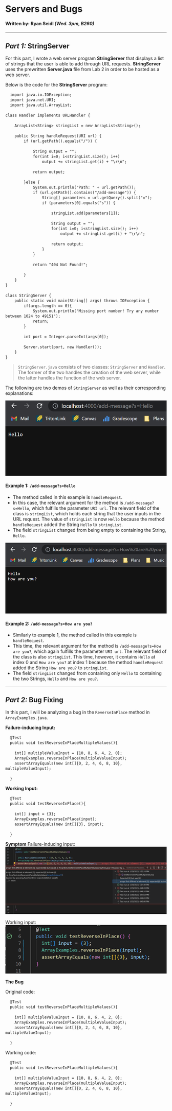 # Servers and Bugs
#### Written by: Ryan Seidl *(Wed. 3pm, B260)*
---
## *Part 1:* StringServer
For this part, I wrote a web server program **StringServer** that displays a list of strings that the user is able to add through URL requests. **StringServer** uses the prewritten **Server.java** file from Lab 2 in order to be hosted as a web server.

Below is the code for the **StringServer** program:

```
  import java.io.IOException;
  import java.net.URI;
  import java.util.ArrayList;

class Handler implements URLHandler {

    ArrayList<String> stringList = new ArrayList<String>();

    public String handleRequest(URI url) {
        if (url.getPath().equals("/")) {

            String output = "";
            for(int i=0; i<stringList.size(); i++)
                output += stringList.get(i) + "\r\n";
            
            return output;

        }else {
            System.out.println("Path: " + url.getPath());
            if (url.getPath().contains("/add-message")) {
                String[] parameters = url.getQuery().split("=");
                if (parameters[0].equals("s")) {

                    stringList.add(parameters[1]);

                    String output = "";
                    for(int i=0; i<stringList.size(); i++)
                        output += stringList.get(i) + "\r\n";

                    return output;
                }
            }

            return "404 Not Found!";

        }
    }
}

class StringServer {
    public static void main(String[] args) throws IOException {
        if(args.length == 0){
            System.out.println("Missing port number! Try any number between 1024 to 49151");
            return;
        }

        int port = Integer.parseInt(args[0]);

        Server.start(port, new Handler());
    }
}
```

> `StringServer.java` consists of two classes: `StringServer` and `Handler`. The former of the two handles the creation of the web server, while the latter handles the function of the web server.

The following are two demos of `StringServer` as well as their corresponding explanations:

![Image](ssEx1.png)
#### Example 1: `/add-message?s=Hello`
* The method called in this example is `handleRequest`.
* In this case, the relevant argument for the method is `/add-message?s=Hello`, which fulfills the parameter `URI url`. The relevant field of the class is `stringList`, which holds each string that the user inputs in the URL request. The value of `stringList` is now `Hello` because the method `handleRequest` added the String `Hello` to `stringList`.
* The field `stringList` changed from being empty to containing the String, `Hello`.

![Image](ssEx2.png)
#### Example 2: `/add-message?s=How are you?`
* Similarly to example 1, the method called in this example is `handleRequest`.
* This time, the relevant argument for the method is `/add-message?s=How are you?`, which again fulfills the parameter `URI url`. The relevant field of the class is also `stringList`. This time, however, it contains `Hello` at index 0 and `How are you?` at index 1 because the method `handleRequest` added the String `How are you?` to `stringList`.
* The field `stringList` changed from containing only `Hello` to containing the two Strings, `Hello` and `How are you?`.

---
## *Part 2:* Bug Fixing
In this part, I will be analyzing a bug in the `ReverseInPlace` method in `ArrayExamples.java`.

**Failure-inducing Input:**
```
  @Test
  public void testReverseInPlaceMultipleValues(){

    int[] multipleValueInput = {10, 8, 6, 4, 2, 0};
    ArrayExamples.reverseInPlace(multipleValueInput);
    assertArrayEquals(new int[]{0, 2, 4, 6, 8, 10}, multipleValueInput);
    
  }
```

**Working Input:**
```
  @Test
  public void testReverseInPlace(){

    int[] input = {3};
    ArrayExamples.reverseInPlace(input);
    assertArrayEquals(new int[]{3}, input);
    
  }
```

**Symptom**
Failure-inducing input:
![Image](failTest.png)

Working input:
![Image](workingTest.png)

**The Bug**

Original code:

```
  @Test
  public void testReverseInPlaceMultipleValues(){

    int[] multipleValueInput = {10, 8, 6, 4, 2, 0};
    ArrayExamples.reverseInPlace(multipleValueInput);
    assertArrayEquals(new int[]{0, 2, 4, 6, 8, 10}, multipleValueInput);
    
  }
```

Working code:

```
  @Test
  public void testReverseInPlaceMultipleValues(){

    int[] multipleValueInput = {10, 8, 6, 4, 2, 0};
    ArrayExamples.reverseInPlace(multipleValueInput);
    assertArrayEquals(new int[]{0, 2, 4, 6, 8, 10}, multipleValueInput);
    
  }
```

